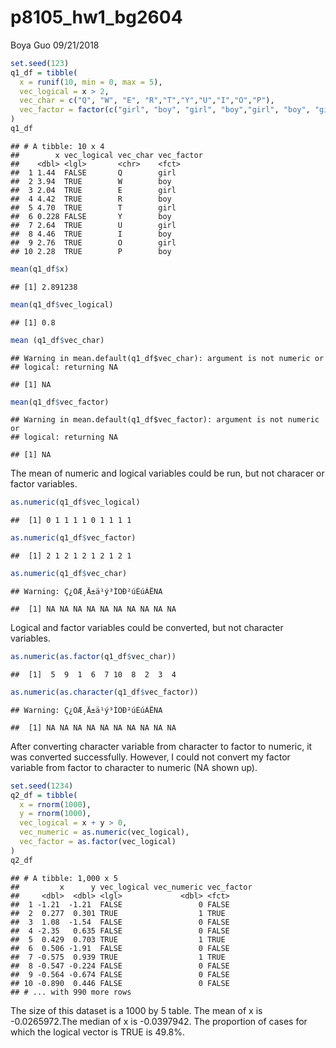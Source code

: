 p8105\_hw1\_bg2604
================
Boya Guo
09/21/2018

``` r
set.seed(123)
q1_df = tibble(
  x = runif(10, min = 0, max = 5),
  vec_logical = x > 2,
  vec_char = c("Q", "W", "E", "R","T","Y","U","I","O","P"),
  vec_factor = factor(c("girl", "boy", "girl", "boy","girl", "boy", "girl", "boy","girl", "boy"))
)
q1_df
```

    ## # A tibble: 10 x 4
    ##        x vec_logical vec_char vec_factor
    ##    <dbl> <lgl>       <chr>    <fct>     
    ##  1 1.44  FALSE       Q        girl      
    ##  2 3.94  TRUE        W        boy       
    ##  3 2.04  TRUE        E        girl      
    ##  4 4.42  TRUE        R        boy       
    ##  5 4.70  TRUE        T        girl      
    ##  6 0.228 FALSE       Y        boy       
    ##  7 2.64  TRUE        U        girl      
    ##  8 4.46  TRUE        I        boy       
    ##  9 2.76  TRUE        O        girl      
    ## 10 2.28  TRUE        P        boy

``` r
mean(q1_df$x)
```

    ## [1] 2.891238

``` r
mean(q1_df$vec_logical)
```

    ## [1] 0.8

``` r
mean (q1_df$vec_char)
```

    ## Warning in mean.default(q1_df$vec_char): argument is not numeric or
    ## logical: returning NA

    ## [1] NA

``` r
mean(q1_df$vec_factor)
```

    ## Warning in mean.default(q1_df$vec_factor): argument is not numeric or
    ## logical: returning NA

    ## [1] NA

The mean of numeric and logical variables could be run, but not characer or factor variables.

``` r
as.numeric(q1_df$vec_logical)
```

    ##  [1] 0 1 1 1 1 0 1 1 1 1

``` r
as.numeric(q1_df$vec_factor)
```

    ##  [1] 2 1 2 1 2 1 2 1 2 1

``` r
as.numeric(q1_df$vec_char)
```

    ## Warning: Ç¿ÖÆ¸Ä±ä¹ý³ÌÖÐ²úÉúÁËNA

    ##  [1] NA NA NA NA NA NA NA NA NA NA

Logical and factor variables could be converted, but not character variables.

``` r
as.numeric(as.factor(q1_df$vec_char))
```

    ##  [1]  5  9  1  6  7 10  8  2  3  4

``` r
as.numeric(as.character(q1_df$vec_factor))
```

    ## Warning: Ç¿ÖÆ¸Ä±ä¹ý³ÌÖÐ²úÉúÁËNA

    ##  [1] NA NA NA NA NA NA NA NA NA NA

After converting character variable from character to factor to numeric, it was converted successfully. However, I could not convert my factor variable from factor to character to numeric (NA shown up).

``` r
set.seed(1234)
q2_df = tibble(
  x = rnorm(1000),
  y = rnorm(1000),
  vec_logical = x + y > 0,
  vec_numeric = as.numeric(vec_logical),
  vec_factor = as.factor(vec_logical)
)
q2_df
```

    ## # A tibble: 1,000 x 5
    ##         x      y vec_logical vec_numeric vec_factor
    ##     <dbl>  <dbl> <lgl>             <dbl> <fct>     
    ##  1 -1.21  -1.21  FALSE                 0 FALSE     
    ##  2  0.277  0.301 TRUE                  1 TRUE      
    ##  3  1.08  -1.54  FALSE                 0 FALSE     
    ##  4 -2.35   0.635 FALSE                 0 FALSE     
    ##  5  0.429  0.703 TRUE                  1 TRUE      
    ##  6  0.506 -1.91  FALSE                 0 FALSE     
    ##  7 -0.575  0.939 TRUE                  1 TRUE      
    ##  8 -0.547 -0.224 FALSE                 0 FALSE     
    ##  9 -0.564 -0.674 FALSE                 0 FALSE     
    ## 10 -0.890  0.446 FALSE                 0 FALSE     
    ## # ... with 990 more rows

The size of this dataset is a 1000 by 5 table. The mean of x is -0.0265972.The median of x is -0.0397942. The proportion of cases for which the logical vector is TRUE is 49.8%.
